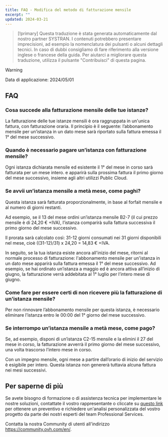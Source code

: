 ```yaml
--- 
title: FAQ - Modifica del metodo di fatturazione mensile
excerpt: ""
updated: 2024-03-21
---
```


> [!primary]
> Questa traduzione è stata generata automaticamente dal nostro partner SYSTRAN. I contenuti potrebbero presentare imprecisioni, ad esempio la nomenclatura dei pulsanti o alcuni dettagli tecnici. In caso di dubbi consigliamo di fare riferimento alla versione inglese o francese della guida. Per aiutarci a migliorare questa traduzione, utilizza il pulsante "Contribuisci" di questa pagina.
>

> [!warning]
>
> Data di applicazione: 2024/05/01

## FAQ

### Cosa succede alla fatturazione mensile delle tue istanze?

La fatturazione delle tue istanze mensili è ora raggruppata in un'unica fattura, con fatturazione oraria. Il principio è il seguente: l’abbonamento mensile per un’istanza in un dato mese sarà riportato sulla fattura emessa il 1° del mese successivo.

### Quando è necessario pagare un’istanza con fatturazione mensile?

Ogni istanza dichiarata mensile ed esistente il 1° del mese in corso sarà fatturata per un mese intero. e apparirà sulla prossima fattura il primo giorno del mese successivo, insieme agli altri utilizzi Public Cloud.

### Se avvii un’istanza mensile a metà mese, come paghi?

Questa istanza sarà fatturata proporzionalmente, in base al forfait mensile e al numero di giorni restanti.

Ad esempio, se il 13 del mese ordini un’istanza mensile B2-7 (il cui prezzo mensile è di 24,20 € +IVA), l’istanza comparirà sulla fattura successiva il primo giorno del mese successivo.

Il prorata sarà calcolato così: 31-12 giorni consumati nei 31 giorni disponibili nel mese, cioè ((31-12)/31) x 24,20 = 14,83 € +IVA.

In seguito, se la tua istanza esiste ancora all'inizio del mese, ritorni al normale processo di fatturazione: l'abbonamento mensile per un'istanza in un dato mese apparirà sulla fattura emessa il 1° del mese successivo. Ad esempio, se hai ordinato un’istanza a maggio ed è ancora attiva all’inizio di giugno, la fatturazione verrà addebitata al 1° luglio per l’intero mese di giugno.

### Come fare per essere certi di non ricevere più la fatturazione di un'istanza mensile?

Per non rinnovare l’abbonamento mensile per questa istanza, è necessario eliminare l’istanza entro le 00:00 del 1° giorno del mese successivo.

### Se interrompo un’istanza mensile a metà mese, come pago?

Se, ad esempio, disponi di un’istanza C2-15 mensile e la elimini il 27 del mese in corso, la fatturazione avverrà il primo giorno del mese successivo, una volta trascorso l’intero mese in corso.

Con un impegno mensile, ogni mese a partire dall’orario di inizio del servizio è esigibile per intero. Questa istanza non genererà tuttavia alcuna fattura nei mesi successivi.

## Per saperne di più <a name="go-further"></a>

Se avete bisogno di formazione o di assistenza tecnica per implementare le nostre soluzioni, contattate il vostro rappresentante o cliccate su [questo link](https://www.ovhcloud.com/it/professional-services/) per ottenere un preventivo e richiedere un'analisi personalizzata del vostro progetto da parte dei nostri esperti del team Professional Services.

Contatta la nostra Community di utenti all'indirizzo <https://community.ovh.com/en/>.